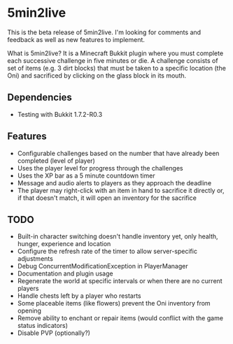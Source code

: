 5min2live
=========

This is the beta release of 5min2live. I'm looking for comments and feedback as well as new features to implement.

What is 5min2live? It is a Minecraft Bukkit plugin where you must complete each successive challenge in five minutes or die. A challenge consists of set of items (e.g. 3 dirt blocks) that must be taken to a specific location (the Oni) and sacrificed by clicking on the glass block in its mouth.

Dependencies
------------

* Testing with Bukkit 1.7.2-R0.3

Features
--------

* Configurable challenges based on the number that have already been completed (level of player)
* Uses the player level for progress through the challenges
* Uses the XP bar as a 5 minute countdown timer
* Message and audio alerts to players as they approach the deadline
* The player may right-click with an item in hand to sacrifice it directly or, if that doesn't match, it will open an inventory for the sacrifice

TODO
----

* Built-in character switching doesn't handle inventory yet, only health, hunger, experience and location
* Configure the refresh rate of the timer to allow server-specific adjustments
* Debug ConcurrentModificationException in PlayerManager
* Documentation and plugin usage
* Regenerate the world at specific intervals or when there are no current players
* Handle chests left by a player who restarts
* Some placeable items (like flowers) prevent the Oni inventory from opening
* Remove ability to enchant or repair items (would conflict with the game status indicators)
* Disable PVP (optionally?)
